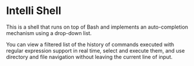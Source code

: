 # Intelli Shell

This is a shell that runs on top of Bash and implements an auto-completion mechanism using a drop-down list.

You can view a filtered list of the history of commands executed with regular expression support in real time, select and execute them, and use directory and file navigation without leaving the current line of input.
